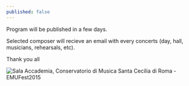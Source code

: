 ```yaml
---
published: false
---
```

Program will be published in a few days.

Selected composer will recieve an email with every concerts (day, hall, musicians, rehearsals, etc).

Thank you all

![Sala Accademia, Conservatorio di Musica Santa Cecilia di Roma - EMUFest2015]({{site.baseurl}}/_posts/articles/sala_EMUFest.jpg)

